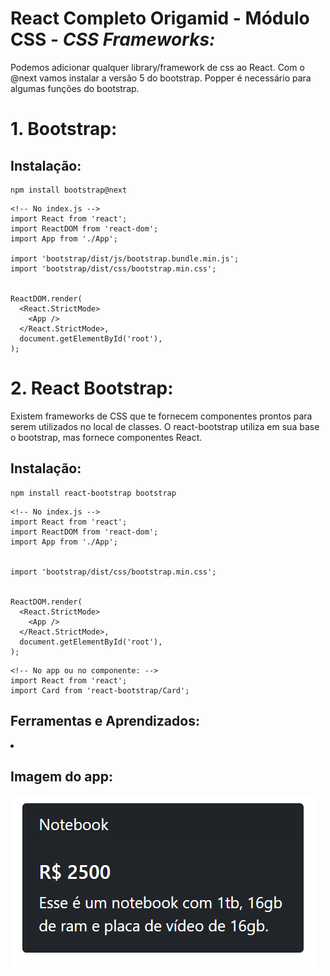 # React Completo Origamid - Módulo CSS - <i> CSS Frameworks: </i>

<p>Podemos adicionar qualquer library/framework de css ao React. Com o @next vamos instalar a versão 5 do bootstrap. Popper é necessário para algumas funções do bootstrap.</p>

# 1.  Bootstrap:

## Instalação:

```
npm install bootstrap@next
```

```
<!-- No index.js -->
import React from 'react';
import ReactDOM from 'react-dom';
import App from './App';

import 'bootstrap/dist/js/bootstrap.bundle.min.js';
import 'bootstrap/dist/css/bootstrap.min.css';


ReactDOM.render(
  <React.StrictMode>
    <App />
  </React.StrictMode>,
  document.getElementById('root'),
);
```

# 2. React  Bootstrap:
<p>Existem frameworks de CSS que te fornecem componentes prontos para serem utilizados no local de classes. O react-bootstrap utiliza em sua base o bootstrap, mas fornece componentes React.</p>

## Instalação:

```
npm install react-bootstrap bootstrap
```

```
<!-- No index.js -->
import React from 'react';
import ReactDOM from 'react-dom';
import App from './App';


import 'bootstrap/dist/css/bootstrap.min.css';


ReactDOM.render(
  <React.StrictMode>
    <App />
  </React.StrictMode>,
  document.getElementById('root'),
);
```

```
<!-- No app ou no componente: -->
import React from 'react';
import Card from 'react-bootstrap/Card';
```


## Ferramentas e Aprendizados:
<li> </li>

## Imagem do app:

<img src="./img.PNG"/>
